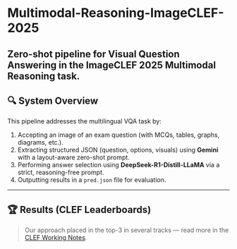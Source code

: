 # Multimodal-Reasoning-ImageCLEF-2025
Zero-shot pipeline for Visual Question Answering in the ImageCLEF 2025 Multimodal Reasoning task. 
---

## 🔍 System Overview

This pipeline addresses the multilingual VQA task by:

1. Accepting an image of an exam question (with MCQs, tables, graphs, diagrams, etc.).
2. Extracting structured JSON (question, options, visuals) using **Gemini** with a layout-aware zero-shot prompt.
3. Performing answer selection using **DeepSeek-R1-Distill-LLaMA** via a strict, reasoning-free prompt.
4. Outputting results in a `pred.json` file for evaluation.

---

## 🏆 Results (CLEF Leaderboards)

> Our approach placed in the top-3 in several tracks — read more in the [CLEF Working Notes](https://clef2025.clef-initiative.eu/).

